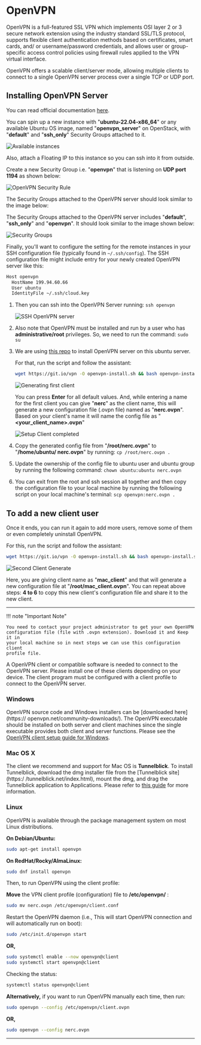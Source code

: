 # OpenVPN

OpenVPN is a full-featured SSL VPN which implements OSI layer 2 or 3 secure
network extension using the industry standard SSL/TLS protocol, supports
flexible client authentication methods based on certificates, smart cards, and/
or username/password credentials, and allows user or group-specific access
control policies using firewall rules applied to the VPN virtual interface.

OpenVPN offers a scalable client/server mode, allowing multiple clients to
connect to a single OpenVPN server process over a single TCP or UDP port.

## Installing OpenVPN Server

You can read official documentation [here](https://openvpn.net/community-resources/how-to/#installing-openvpn).

You can spin up a new instance with "**ubuntu-22.04-x86_64**" or any available
Ubuntu OS image, named "**openvpn_server**" on OpenStack, with "**default**"
and "**ssh_only**" Security Groups attached to it.

![Available instances](images/available_instances.png)

Also, attach a Floating IP to this instance so you can ssh into it from outside.

Create a new Security Group i.e. "**openvpn**" that is listening on
**UDP port 1194** as shown below:

![OpenVPN Security Rule](images/openvpn_security_rule.png)

The Security Groups attached to the OpenVPN server should look similar to the image
below:

The Security Groups attached to the OpenVPN server includes "**default**",
"**ssh_only**" and "**openvpn**". It should look similar to the image shown below:

![Security Groups](images/security_groups.png)

Finally, you'll want to configure the setting for the remote instances in your
SSH configuration file (typically found in `~/.ssh/config`). The SSH
configuration file might include entry for your newly created OpenVPN server
like this:

```sh
Host openvpn
  HostName 199.94.60.66
  User ubuntu
  IdentityFile ~/.ssh/cloud.key
```

1. Then you can ssh into the OpenVPN Server running: `ssh openvpn`

    ![SSH OpenVPN server](images/ssh_server.png)

2. Also note that OpenVPN must be installed and run by a user who has
   **administrative/root** privileges. So, we need to run the command: `sudo su`

3. We are using [this repo](https://github.com/Nyr/openvpn-install) to install
   OpenVPN server on this ubuntu server.

    For that, run the script and follow the assistant:

    ```sh
    wget https://git.io/vpn -O openvpn-install.sh && bash openvpn-install.sh
    ```

    ![Generating first client](images/generate_client_nerc.png)

    You can press **Enter** for all default values. And, while entering a name
    for the first client you can give "**nerc**" as the client name, this will
    generate a new configuration file (.ovpn file) named as "**nerc.ovpn**".
    Based on your client's name it will name the config file as
    "**<your_client_name>.ovpn**"

    ![Setup Client completed](images/setup_client_completed.png)

4. Copy the generated config file from "**/root/nerc.ovpn**" to "**/home/ubuntu/
   nerc.ovpn**" by running: `cp /root/nerc.ovpn .`

5. Update the ownership of the config file to ubuntu user and ubuntu group by
   running the following command: `chown ubuntu:ubuntu nerc.ovpn`

6. You can exit from the root and ssh session all together and then copy the
   configuration file to your local machine by running the following script on
   your local machine's terminal: `scp openvpn:nerc.ovpn .`

## To add a new client user

Once it ends, you can run it again to add more users, remove some of them or
even completely uninstall OpenVPN.

For this, run the script and follow the assistant:

```sh
wget https://git.io/vpn -O openvpn-install.sh && bash openvpn-install.sh
```

![Second Client Generate](images/second_client_generate.png)

Here, you are giving client name as "**mac_client**" and that will generate a
new configuration file at "**/root/mac_client.ovpn**". You can repeat above
steps: **4 to 6** to copy this new client's configuration file and share it to
the new client.

---

!!! note "Important Note"

    You need to contact your project administrator to get your own OpenVPN
    configuration file (file with .ovpn extension). Download it and Keep it in
    your local machine so in next steps we can use this configuration client
    profile file.

A OpenVPN client or compatible software is needed to connect to the OpenVPN
server. Please install one of these clients depending on your device. The
client program must be configured with a client profile to connect to the
OpenVPN server.

### Windows

OpenVPN source code and Windows installers can be [downloaded here](https://
openvpn.net/community-downloads/). The OpenVPN executable should be installed
on both server and client machines since the single executable provides both
client and server functions. Please see the [OpenVPN client setup guide for
Windows](openvpn_gui_for_windows.md).

### Mac OS X

The client we recommend and support for Mac OS is **Tunnelblick**. To install
Tunnelblick, download the dmg installer file from the [Tunnelblick site](https:/
/tunnelblick.net/index.html), mount the dmg, and drag the Tunnelblick
application to Applications. Please refer to
[this guide](tunnelblick_for_macos.md) for more information.

### Linux

OpenVPN is available through the package management system on most Linux distributions.

**On Debian/Ubuntu:**

```sh
sudo apt-get install openvpn
```

**On RedHat/Rocky/AlmaLinux:**

```sh
sudo dnf install openvpn
```

Then, to run OpenVPN using the client profile:

**Move** the VPN client profile (configuration) file to **/etc/openvpn/** :

```sh
sudo mv nerc.ovpn /etc/openvpn/client.conf
```

Restart the OpenVPN daemon (i.e., This will start OpenVPN connection and will
automatically run on boot):

```sh
sudo /etc/init.d/openvpn start
```

**OR,**

```sh
sudo systemctl enable --now openvpn@client
sudo systemctl start openvpn@client
```

Checking the status:

```sh
systemctl status openvpn@client
```

**Alternatively,** if you want to run OpenVPN manually each time, then run:

```sh
sudo openvpn --config /etc/openvpn/client.ovpn
```

**OR,**

```sh
sudo openvpn --config nerc.ovpn
```

---
